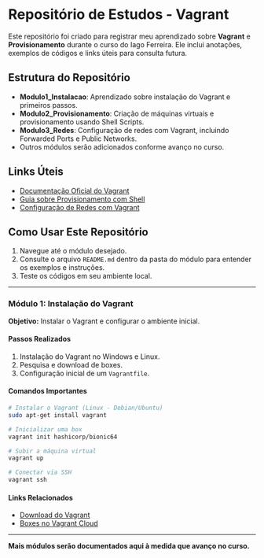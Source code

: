 # Repositório de Estudos - Vagrant

Este repositório foi criado para registrar meu aprendizado sobre **Vagrant** e **Provisionamento** durante o curso do Iago Ferreira. Ele inclui anotações, exemplos de códigos e links úteis para consulta futura.

## Estrutura do Repositório

- **Modulo1_Instalacao**: Aprendizado sobre instalação do Vagrant e primeiros passos.
- **Modulo2_Provisionamento**: Criação de máquinas virtuais e provisionamento usando Shell Scripts.
- **Modulo3_Redes**: Configuração de redes com Vagrant, incluindo Forwarded Ports e Public Networks.
- Outros módulos serão adicionados conforme avanço no curso.

## Links Úteis

- [Documentação Oficial do Vagrant](https://www.vagrantup.com/docs)
- [Guia sobre Provisionamento com Shell](https://www.shellscript.sh/)
- [Configuração de Redes com Vagrant](https://www.vagrantup.com/docs/networking)

## Como Usar Este Repositório

1. Navegue até o módulo desejado.
2. Consulte o arquivo `README.md` dentro da pasta do módulo para entender os exemplos e instruções.
3. Teste os códigos em seu ambiente local.

---

### Módulo 1: Instalação do Vagrant

**Objetivo:** Instalar o Vagrant e configurar o ambiente inicial.

#### Passos Realizados

1. Instalação do Vagrant no Windows e Linux.
2. Pesquisa e download de boxes.
3. Configuração inicial de um `Vagrantfile`.

#### Comandos Importantes

```bash
# Instalar o Vagrant (Linux - Debian/Ubuntu)
sudo apt-get install vagrant

# Inicializar uma box
vagrant init hashicorp/bionic64

# Subir a máquina virtual
vagrant up

# Conectar via SSH
vagrant ssh
```

#### Links Relacionados

- [Download do Vagrant](https://www.vagrantup.com/downloads)
- [Boxes no Vagrant Cloud](https://app.vagrantup.com/boxes/search)

---

**Mais módulos serão documentados aqui à medida que avanço no curso.**
